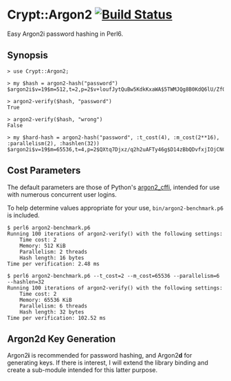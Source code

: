 # Crypt::Argon2 [![Build Status](https://travis-ci.org/skinkade/p6-crypt-argon2.svg?branch=master)](https://travis-ci.org/skinkade/p6-crypt-argon2)
Easy Argon2i password hashing in Perl6.

## Synopsis
```
> use Crypt::Argon2;

> my $hash = argon2-hash("password")
$argon2i$v=19$m=512,t=2,p=2$v+loufJytQuBw5KdkKxaWA$5TWMJQg8B0KdQ6lU/ZfQWg

> argon2-verify($hash, "password")
True

> argon2-verify($hash, "wrong")
False

> my $hard-hash = argon2-hash("password", :t_cost(4), :m_cost(2**16), :parallelism(2), :hashlen(32))
$argon2i$v=19$m=65536,t=4,p=2$QXtq7Djxz/q2h2uAFTy46g$D14zBbQDvfxjIOjCNCM0CsymTb5lns04CoOIMQUJYcs
```

## Cost Parameters
The default parameters are those of Python's [argon2_cffi](https://github.com/hynek/argon2_cffi),
intended for use with numerous concurrent user logins.

To help determine values appropriate for your use, `bin/argon2-benchmark.p6` is included.
```
$ perl6 argon2-benchmark.p6
Running 100 iterations of argon2-verify() with the following settings:
    Time cost: 2
    Memory: 512 KiB
    Parallelism: 2 threads
    Hash length: 16 bytes
Time per verification: 2.48 ms

$ perl6 argon2-benchmark.p6 --t_cost=2 --m_cost=65536 --parallelism=6 --hashlen=32
Running 100 iterations of argon2-verify() with the following settings:
    Time cost: 2
    Memory: 65536 KiB
    Parallelism: 6 threads
    Hash length: 32 bytes
Time per verification: 102.52 ms
```

## Argon2d Key Generation
Argon2**i** is recommended for password hashing, and Argon2**d** for generating
keys. If there is interest, I will extend the library binding and create a
sub-module intended for this latter purpose.
